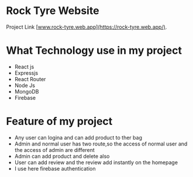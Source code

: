 # Rock Tyre Website

Project Link [www.rock-tyre.web.app](https://rock-tyre.web.app/).

# What Technology use in my project
* React js
* Expressjs
* React Router
* Node Js
* MongoDB
* Firebase

# Feature of my project
* Any user can logina and can add product to ther bag
* Admin and normal user has two route,so the access of normal user and the access of admin are different
* Admin can add product and delete also
* User can add review and the review add instantly on the homepage
* I use here firebase authentication 